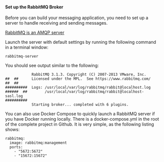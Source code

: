 #### Set up the RabbitMQ Broker
Before you can build your messaging application, you need to set up a server to handle receiving and sending messages.

[RabbitMQ is an AMQP server](https://www.rabbitmq.com/download.html) 


Launch the server with default settings by running the following command in a terminal window:

```execute
rabbitmq-server
```

You should see output similar to the following:
```
            RabbitMQ 3.1.3. Copyright (C) 2007-2013 VMware, Inc.
##  ##      Licensed under the MPL.  See https://www.rabbitmq.com/
##  ##
##########  Logs: /usr/local/var/log/rabbitmq/rabbit@localhost.log
######  ##        /usr/local/var/log/rabbitmq/rabbit@localhost-sasl.log
##########
            Starting broker... completed with 6 plugins.
```            

You can also use Docker Compose to quickly launch a RabbitMQ server if you have Docker running locally. There is a docker-compose.yml in the root of the complete project in Github. It is very simple, as the following listing shows:

```
rabbitmq:
  image: rabbitmq:management
  ports:
    - "5672:5672"
    - "15672:15672"
```
